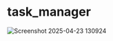 # task_manager  
![Screenshot 2025-04-23 130924](https://github.com/user-attachments/assets/f32a893c-4d89-430b-ad35-399e36a90604)


